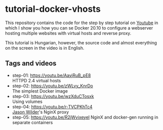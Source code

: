 tutorial-docker-vhosts
======================

This repository contains the code for the step by step tutorial on [Youtube](https://youtu.be/AayjRuB_pE8) in which I show you how you can se Docker 20.10 to configure a webserver hosting multiple websites with virtual hosts and reverse proxy.

This tutorial is Hungarian, however, the source code and almost everything on the screen in the video is in English.

Tags and videos
---------------

* step-01: https://youtu.be/AayjRuB_pE8 \
  HTTPD 2.4 virtual hosts
* step-02: https://youtu.be/zWLvy_KnrDo \
  The simplest Docker image
* step-03: https://youtu.be/wzXduCTosxk \
  Using volumes
* step-04: https://youtu.be/r-TVCPKhTc4 \
  [Jason Wilder](https://github.com/jwilder)'s NginX proxy
* step-05: https://youtu.be/R2jWvixeyeI
  NginX and docker-gen running in separate containers
